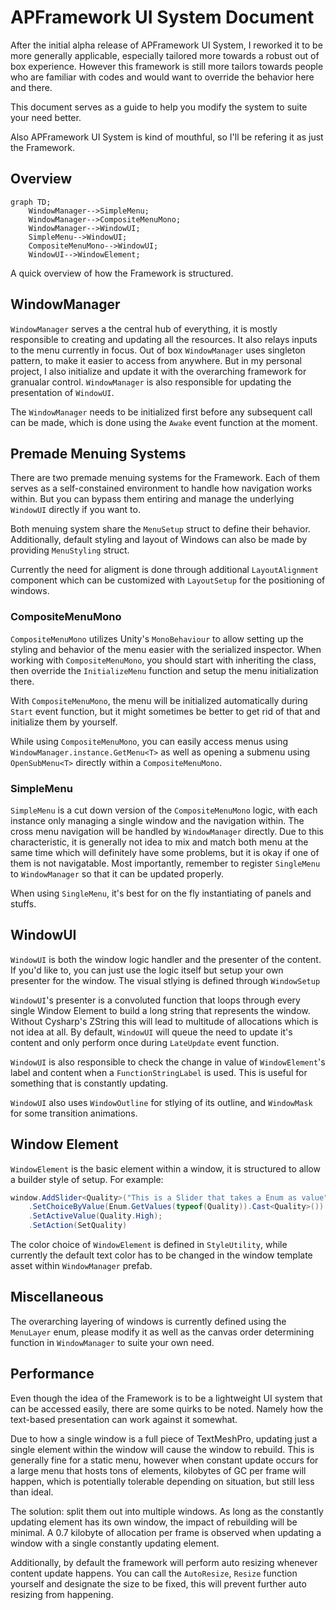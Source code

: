 # APFramework UI System Document

After the initial alpha release of APFramework UI System, I reworked it to be more generally applicable, especially tailored more towards a robust out of box experience. However this framework is still more tailors towards people who are familiar with codes and would want to override the behavior here and there.

This document serves as a guide to help you modify the system to suite your need better.

Also APFramework UI System is kind of mouthful, so I'll be refering it as just the Framework.

## Overview

```mermaid
graph TD;
    WindowManager-->SimpleMenu;
    WindowManager-->CompositeMenuMono;
    WindowManager-->WindowUI;
    SimpleMenu-->WindowUI;
    CompositeMenuMono-->WindowUI;
    WindowUI-->WindowElement;
```

A quick overview of how the Framework is structured.

## WindowManager

`WindowManager` serves a the central hub of everything, it is mostly responsible to creating and updating all the resources. It also relays inputs to the menu currently in focus. Out of box `WindowManager` uses singleton pattern, to make it easier to access from anywhere. But in my personal project, I also initialize and update it with the overarching framework for granualar control. `WindowManager` is also responsible for updating the presentation of `WindowUI`.

The `WindowManager` needs to be initialized first before any subsequent call can be made, which is done using the `Awake` event function at the moment.

## Premade Menuing Systems

There are two premade menuing systems for the Framework. Each of them serves as a self-constained environment to handle how navigation works within. But you can bypass them entiring and manage the underlying `WindowUI` directly if you want to.

Both menuing system share the `MenuSetup` struct to define their behavior. Additionally, default styling and layout of Windows can also be made by providing `MenuStyling` struct.

Currently the need for aligment is done through additional `LayoutAlignment` component which can be customized with `LayoutSetup` for the positioning of windows.

### CompositeMenuMono

`CompositeMenuMono` utilizes Unity's `MonoBehaviour` to allow setting up the styling and behavior of the menu easier with the serialized inspector. When working with `CompositeMenuMono`, you should start with inheriting the class, then override the `InitializeMenu` function and setup the menu initialization there.

With `CompositeMenuMono`, the menu will be initialized automatically during `Start` event function, but it might sometimes be better to get rid of that and initialize them by yourself.

While using `CompositeMenuMono`, you can easily access menus using `WindowManager.instance.GetMenu<T>` as well as opening a submenu using `OpenSubMenu<T>` directly within a `CompositeMenuMono`.

### SimpleMenu

`SimpleMenu` is a cut down version of the `CompositeMenuMono` logic, with each instance only managing a single window and the navigation within. The cross menu navigation will be handled by `WindowManager` directly. Due to this characteristic, it is generally not idea to mix and match both menu at the same time which will definitely have some problems, but it is okay if one of them is not navigatable. Most importantly, remember to register `SingleMenu` to `WindowManager` so that it can be updated properly.

When using `SingleMenu`, it's best for on the fly instantiating of panels and stuffs. 

## WindowUI

`WindowUI` is both the window logic handler and the presenter of the content. If you'd like to, you can just use the logic itself but setup your own presenter for the window. The visual stlying is defined through `WindowSetup`

`WindowUI`'s presenter is a convoluted function that loops through every single Window Element to build a long string that represents the window. Without Cysharp's ZString this will lead to multitude of allocations which is not idea at all. By default, `WindowUI` will queue the need to update it's content and only perform once during `LateUpdate` event function.

`WindowUI` is also responsible to check the change in value of `WindowElement`'s label and content when a `FunctionStringLabel` is used. This is useful for something that is constantly updating.

`WindowUI` also uses `WindowOutline` for stlying of its outline, and `WindowMask` for some transition animations.

## Window Element

`WindowElement` is the basic element within a window, it is structured to allow a builder style of setup. For example:

```C#
window.AddSlider<Quality>("This is a Slider that takes a Enum as value")
    .SetChoiceByValue(Enum.GetValues(typeof(Quality)).Cast<Quality>())
    .SetActiveValue(Quality.High);
    .SetAction(SetQuality)
```

The color choice of `WindowElement` is defined in `StyleUtility`, while currently the default text color has to be changed in the window template asset within `WindowManager` prefab.

## Miscellaneous

The overarching layering of windows is currently defined using the `MenuLayer` enum, please modify it as well as the canvas order determining function in `WindowManager` to suite your own need.

## Performance

Even though the idea of the Framework is to be a lightweight UI system that can be accessed easily, there are some quirks to be noted. Namely how the text-based presentation can work against it somewhat.

Due to how a single window is a full piece of TextMeshPro, updating just a single element within the window will cause the window to rebuild. This is generally fine for a static menu, however when constant update occurs for a large menu that hosts tons of elements, kilobytes of GC per frame will happen, which is potentially tolerable depending on situation, but still less than ideal.

The solution: split them out into multiple windows. As long as the constantly updating element has its own window, the impact of rebuilding will be minimal. A 0.7 kilobyte of allocation per frame is observed when updating a window with a single constantly updating element.

Additionally, by default the framework will perform auto resizing whenever content update happens. You can call the `AutoResize`, `Resize` function yourself and designate the size to be fixed, this will prevent further auto resizing from happening.